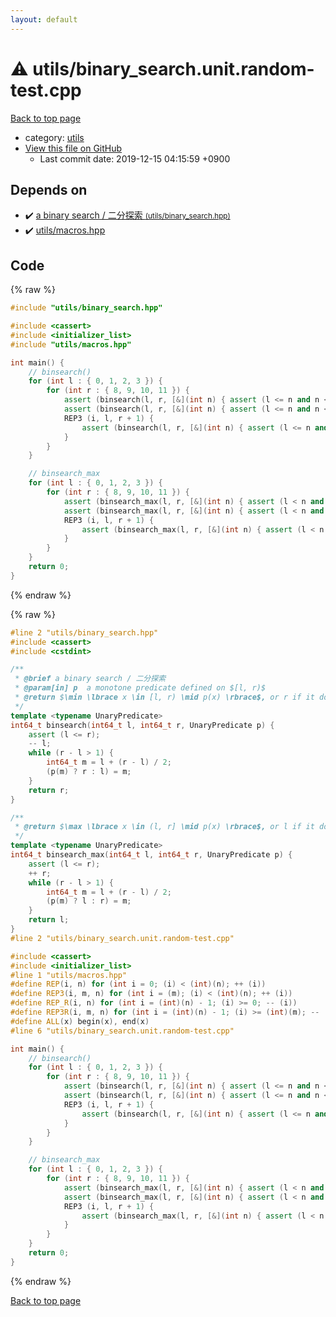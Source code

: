 ```yaml
---
layout: default
---
```


<!-- mathjax config similar to math.stackexchange -->
<script type="text/javascript" async
  src="https://cdnjs.cloudflare.com/ajax/libs/mathjax/2.7.5/MathJax.js?config=TeX-MML-AM_CHTML">
</script>
<script type="text/x-mathjax-config">
  MathJax.Hub.Config({
    TeX: { equationNumbers: { autoNumber: "AMS" }},
    tex2jax: {
      inlineMath: [ ['$','$'] ],
      processEscapes: true
    },
    "HTML-CSS": { matchFontHeight: false },
    displayAlign: "left",
    displayIndent: "2em"
  });
</script>

<script type="text/javascript" src="https://cdnjs.cloudflare.com/ajax/libs/jquery/3.4.1/jquery.min.js"></script>
<script src="https://cdn.jsdelivr.net/npm/jquery-balloon-js@1.1.2/jquery.balloon.min.js" integrity="sha256-ZEYs9VrgAeNuPvs15E39OsyOJaIkXEEt10fzxJ20+2I=" crossorigin="anonymous"></script>
<script type="text/javascript" src="../../assets/js/copy-button.js"></script>
<link rel="stylesheet" href="../../assets/css/copy-button.css" />


# :warning: utils/binary_search.unit.random-test.cpp

<a href="../../index.html">Back to top page</a>

* category: <a href="../../index.html#2b3583e6e17721c54496bd04e57a0c15">utils</a>
* <a href="{{ site.github.repository_url }}/blob/master/utils/binary_search.unit.random-test.cpp">View this file on GitHub</a>
    - Last commit date: 2019-12-15 04:15:59 +0900




## Depends on

* :heavy_check_mark: <a href="binary_search.hpp.html">a binary search / 二分探索 <small>(utils/binary_search.hpp)</small></a>
* :heavy_check_mark: <a href="macros.hpp.html">utils/macros.hpp</a>


## Code

<a id="unbundled"></a>
{% raw %}
```cpp
#include "utils/binary_search.hpp"

#include <cassert>
#include <initializer_list>
#include "utils/macros.hpp"

int main() {
    // binsearch()
    for (int l : { 0, 1, 2, 3 }) {
        for (int r : { 8, 9, 10, 11 }) {
            assert (binsearch(l, r, [&](int n) { assert (l <= n and n < r); return true;   }) == l);
            assert (binsearch(l, r, [&](int n) { assert (l <= n and n < r); return false;  }) == r);
            REP3 (i, l, r + 1) {
                assert (binsearch(l, r, [&](int n) { assert (l <= n and n < r); return n >= i; }) == i);
            }
        }
    }

    // binsearch_max
    for (int l : { 0, 1, 2, 3 }) {
        for (int r : { 8, 9, 10, 11 }) {
            assert (binsearch_max(l, r, [&](int n) { assert (l < n and n <= r); return false; }) == l);
            assert (binsearch_max(l, r, [&](int n) { assert (l < n and n <= r); return true;  }) == r);
            REP3 (i, l, r + 1) {
                assert (binsearch_max(l, r, [&](int n) { assert (l < n and n <= r); return n <= i; }) == i);
            }
        }
    }
    return 0;
}

```
{% endraw %}

<a id="bundled"></a>
{% raw %}
```cpp
#line 2 "utils/binary_search.hpp"
#include <cassert>
#include <cstdint>

/**
 * @brief a binary search / 二分探索
 * @param[in] p  a monotone predicate defined on $[l, r)$
 * @return $\min \lbrace x \in [l, r) \mid p(x) \rbrace$, or r if it doesn't exist
 */
template <typename UnaryPredicate>
int64_t binsearch(int64_t l, int64_t r, UnaryPredicate p) {
    assert (l <= r);
    -- l;
    while (r - l > 1) {
        int64_t m = l + (r - l) / 2;
        (p(m) ? r : l) = m;
    }
    return r;
}

/**
 * @return $\max \lbrace x \in (l, r] \mid p(x) \rbrace$, or l if it doesn't exist
 */
template <typename UnaryPredicate>
int64_t binsearch_max(int64_t l, int64_t r, UnaryPredicate p) {
    assert (l <= r);
    ++ r;
    while (r - l > 1) {
        int64_t m = l + (r - l) / 2;
        (p(m) ? l : r) = m;
    }
    return l;
}
#line 2 "utils/binary_search.unit.random-test.cpp"

#include <cassert>
#include <initializer_list>
#line 1 "utils/macros.hpp"
#define REP(i, n) for (int i = 0; (i) < (int)(n); ++ (i))
#define REP3(i, m, n) for (int i = (m); (i) < (int)(n); ++ (i))
#define REP_R(i, n) for (int i = (int)(n) - 1; (i) >= 0; -- (i))
#define REP3R(i, m, n) for (int i = (int)(n) - 1; (i) >= (int)(m); -- (i))
#define ALL(x) begin(x), end(x)
#line 6 "utils/binary_search.unit.random-test.cpp"

int main() {
    // binsearch()
    for (int l : { 0, 1, 2, 3 }) {
        for (int r : { 8, 9, 10, 11 }) {
            assert (binsearch(l, r, [&](int n) { assert (l <= n and n < r); return true;   }) == l);
            assert (binsearch(l, r, [&](int n) { assert (l <= n and n < r); return false;  }) == r);
            REP3 (i, l, r + 1) {
                assert (binsearch(l, r, [&](int n) { assert (l <= n and n < r); return n >= i; }) == i);
            }
        }
    }

    // binsearch_max
    for (int l : { 0, 1, 2, 3 }) {
        for (int r : { 8, 9, 10, 11 }) {
            assert (binsearch_max(l, r, [&](int n) { assert (l < n and n <= r); return false; }) == l);
            assert (binsearch_max(l, r, [&](int n) { assert (l < n and n <= r); return true;  }) == r);
            REP3 (i, l, r + 1) {
                assert (binsearch_max(l, r, [&](int n) { assert (l < n and n <= r); return n <= i; }) == i);
            }
        }
    }
    return 0;
}

```
{% endraw %}

<a href="../../index.html">Back to top page</a>

